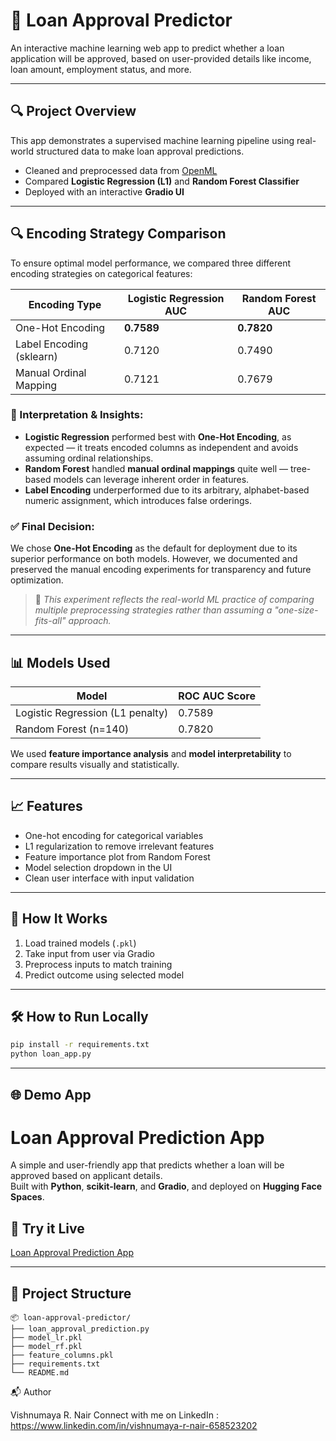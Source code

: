 
# 🚀 Loan Approval Predictor

An interactive machine learning web app to predict whether a loan application will be approved, based on user-provided details like income, loan amount, employment status, and more.

---

## 🔍 Project Overview

This app demonstrates a supervised machine learning pipeline using real-world structured data to make loan approval predictions.

- Cleaned and preprocessed data from [OpenML](https://www.openml.org/d/31)
- Compared **Logistic Regression (L1)** and **Random Forest Classifier**
- Deployed with an interactive **Gradio UI**

---

## 🔍 Encoding Strategy Comparison

To ensure optimal model performance, we compared three different encoding strategies on categorical features:

| Encoding Type              | Logistic Regression AUC | Random Forest AUC |
|---------------------------|--------------------------|--------------------|
| One-Hot Encoding           | **0.7589**               | **0.7820**         |
| Label Encoding (sklearn)   | 0.7120                   | 0.7490             |
| Manual Ordinal Mapping     | 0.7121                   | 0.7679             |

### 🧠 Interpretation & Insights:

- **Logistic Regression** performed best with **One-Hot Encoding**, as expected — it treats encoded columns as independent and avoids assuming ordinal relationships.
- **Random Forest** handled **manual ordinal mappings** quite well — tree-based models can leverage inherent order in features.
- **Label Encoding** underperformed due to its arbitrary, alphabet-based numeric assignment, which introduces false orderings.

### ✅ Final Decision:
We chose **One-Hot Encoding** as the default for deployment due to its superior performance on both models. However, we documented and preserved the manual encoding experiments for transparency and future optimization.

> 📌 _This experiment reflects the real-world ML practice of comparing multiple preprocessing strategies rather than assuming a "one-size-fits-all" approach._


---

## 📊 Models Used

| Model                                    | ROC AUC Score   |
|------------------------------------------|-----------------|
| Logistic Regression (L1 penalty)         | 0.7589          |
| Random Forest (n=140)                    | 0.7820          |

We used **feature importance analysis** and **model interpretability** to compare results visually and statistically.

---

## 📈 Features

- One-hot encoding for categorical variables
- L1 regularization to remove irrelevant features
- Feature importance plot from Random Forest
- Model selection dropdown in the UI
- Clean user interface with input validation

---

## 🧠 How It Works

1. Load trained models (`.pkl`)
2. Take input from user via Gradio
3. Preprocess inputs to match training
4. Predict outcome using selected model

---

## 🛠 How to Run Locally

```bash
pip install -r requirements.txt
python loan_app.py
```

---

## 🌐 Demo App 
# Loan Approval Prediction App

A simple and user-friendly app that predicts whether a loan will be approved based on applicant details.  
Built with **Python**, **scikit-learn**, and **Gradio**, and deployed on **Hugging Face Spaces**.

## 🚀 Try it Live
[Loan Approval Prediction App](https://huggingface.co/spaces/VishnumayaR/loan_approval_prediction)


---

## 📁 Project Structure

```
📦 loan-approval-predictor/
├── loan_approval_prediction.py
├── model_lr.pkl
├── model_rf.pkl
├── feature_columns.pkl
├── requirements.txt
└── README.md

```
📬 Author

Vishnumaya R. Nair
Connect with me on LinkedIn : https://www.linkedin.com/in/vishnumaya-r-nair-658523202
